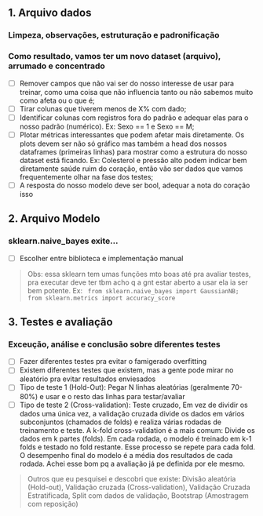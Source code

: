 ## 1. Arquivo dados
### Limpeza, observações, estruturação e padronificação
### Como resultado, vamos ter um novo dataset (arquivo), arrumado e concentrado
- [ ] Remover campos que não vai ser do nosso interesse de usar para treinar, como uma coisa que não influencia tanto ou não sabemos muito como afeta ou o que é;
- [ ] Tirar colunas que tiverem menos de X% com dado;
- [ ] Identificar colunas com registros fora do padrão e adequar elas para o nosso padrão (numérico). Ex: Sexo == 1 e Sexo == M;
- [ ] Plotar métricas interessantes que podem afetar mais diretamente. Os plots devem ser não só gráfico mas também a head dos nossos dataframes (primeiras linhas) para mostrar como a estrutura do nosso dataset está ficando. Ex: Colesterol e pressão alto podem indicar bem diretamente saúde ruim do coração, então vão ser dados que vamos frequentemente olhar na fase dos testes;
- [ ] A resposta do nosso modelo deve ser bool, adequar a nota do coração isso

## 2. Arquivo Modelo
### sklearn.naive_bayes exite...
- [ ] Escolher entre biblioteca e implementação manual
> Obs: essa sklearn tem umas funções mto boas até pra avaliar testes, pra executar deve ter tbm acho q a gnt estar aberto a usar ela ia ser bem potente. Ex: ` from sklearn.naive_bayes import GaussianNB;
from sklearn.metrics import accuracy_score`

## 3. Testes e avaliação
### Exceução, análise e conclusão sobre diferentes testes
- [ ] Fazer diferentes testes pra evitar o famigerado overfitting
- [ ] Existem diferentes testes que existem, mas a gente pode mirar no aleatório pra evitar resultados enviesados
- [ ] Tipo de teste 1 (Hold-Out): Pegar N linhas aleatórias (geralmente 70-80%) e usar e o resto das linhas para testar/avaliar
- [ ] Tipo de teste 2 (Cross-validation): Teste cruzado, Em vez de dividir os dados uma única vez, a validação cruzada divide os dados em vários subconjuntos (chamados de folds) e realiza várias rodadas de treinamento e teste. A k-fold cross-validation é a mais comum: Divide os dados em k partes (folds). Em cada rodada, o modelo é treinado em k-1 folds e testado no fold restante. Esse processo se repete para cada fold. O desempenho final do modelo é a média dos resultados de cada rodada. Achei esse bom pq a avaliação já pe definida por ele mesmo.
> Outros que eu pesquisei e descobri que existe: Divisão aleatória (Hold-out), Validação cruzada (Cross-validation), Validação Cruzada Estratificada, Split com dados de validação, Bootstrap (Amostragem com reposição)
